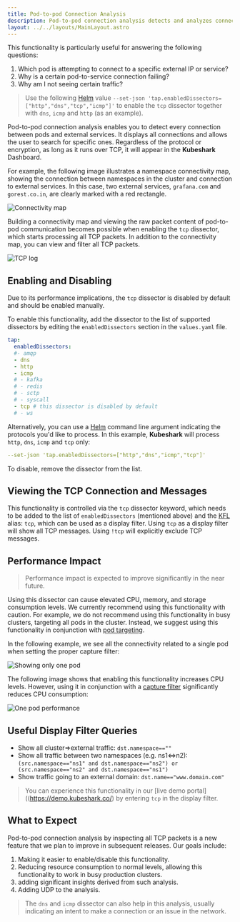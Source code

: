 ```yaml
---
title: Pod-to-pod Connection Analysis
description: Pod-to-pod connection analysis detects and analyzes connections between pods and external services by processing all TCP packets. The `tcp` dissector is disabled by default due to its impact on performance and must be manually enabled. Use with caution, especially in small or targeted clusters. Future updates will improve usability, reduce resource use, and add UDP analysis.
layout: ../../layouts/MainLayout.astro
---
```


This functionality is particularly useful for answering the following questions:

1. Which pod is attempting to connect to a specific external IP or service?
2. Why is a certain pod-to-service connection failing?
3. Why am I not seeing certain traffic?

> Use the following [Helm](/en/install_helm) value `--set-json 'tap.enabledDissectors=["http","dns","tcp","icmp"]'` to enable the `tcp` dissector together with `dns`, `icmp` and `http` (as an example).

Pod-to-pod connection analysis enables you to detect every connection between pods and external services. It displays all connections and allows the user to search for specific ones. Regardless of the protocol or encryption, as long as it runs over TCP, it will appear in the **Kubeshark** Dashboard.

For example, the following image illustrates a namespace connectivity map, showing the connection between namespaces in the cluster and connection to external services. In this case, two external services, `grafana.com` and `gorest.co.in`, are clearly marked with a red rectangle.

![Connectivity map](/connectivity.png)

Building a connectivity map and viewing the raw packet content of pod-to-pod communication becomes possible when enabling the `tcp` dissector, which starts processing all TCP packets. In addition to the connectivity map, you can view and filter all TCP packets.

![TCP log](/tcp_log.png)

## Enabling and Disabling

Due to its performance implications, the `tcp` dissector is disabled by default and should be enabled manually.

To enable this functionality, add the dissector to the list of supported dissectors by editing the `enabledDissectors` section in the `values.yaml` file.

```yaml
tap:
  enabledDissectors:
  #- amqp
  - dns
  - http
  - icmp
  # - kafka
  # - redis
  # - sctp
  # - syscall
  - tcp # this dissector is disabled by default
  # - ws
```
Alternatively, you can use a [Helm](/en/install_helm) command line argument indicating the protocols you'd like to process. In this example, **Kubeshark** will process `http`, `dns`, `icmp` and `tcp` only:

```yaml
--set-json 'tap.enabledDissectors=["http","dns","icmp","tcp"]'
```

To disable, remove the dissector from the list.

## Viewing the TCP Connection and Messages

This functionality is controlled via the `tcp` dissector keyword, which needs to be added to the list of `enabledDissectors` (mentioned above) and the [KFL](/en/filtering) alias: `tcp`, which can be used as a display filter. Using `tcp` as a display filter will show all TCP messages. Using `!tcp` will explicitly exclude TCP messages.

## Performance Impact

> Performance impact is expected to improve significantly in the near future.
 
Using this dissector can cause elevated CPU, memory, and storage consumption levels. We currently recommend using this functionality with caution. For example, we do not recommend using this functionality in busy clusters, targeting all pods in the cluster. Instead, we suggest using this functionality in conjunction with [pod targeting](/en/pod_targeting).

In the following example, we see all the connectivity related to a single pod when setting the proper capture filter:

![Showing only one pod](/one_pod.png)

The following image shows that enabling this functionality increases CPU levels. However, using it in conjunction with a [capture filter](/en/pod_targeting) significantly reduces CPU consumption:

![One pod performance](/one_pod_perf.png)

## Useful Display Filter Queries

- Show all cluster=>external traffic: `dst.namespace==""`
- Show all traffic between two namespaces (e.g. ns1<=>n2): `(src.namespace=="ns1" and dst.namespace=="ns2") or (src.namespace=="ns2" and dst.namespace=="ns1")`
- Show traffic going to an external domain: `dst.name=="www.domain.com"`

> You can experience this functionality in our [live demo portal]((https://demo.kubeshark.co/) by entering `tcp` in the display filter.

## What to Expect

Pod-to-pod connection analysis by inspecting all TCP packets is a new feature that we plan to improve in subsequent releases. Our goals include:

1. Making it easier to enable/disable this functionality.
2. Reducing resource consumption to normal levels, allowing this functionality to work in busy production clusters.
3. adding significant insights derived from such analysis.
4. Adding UDP to the analysis.

> The `dns` and `icmp` dissector can also help in this analysis, usually indicating an intent to make a connection or an issue in the network.
